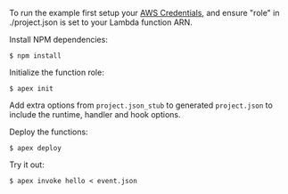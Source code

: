 
To run the example first setup your [AWS Credentials](http://apex.run/#aws-credentials), and ensure "role" in ./project.json is set to your Lambda function ARN.

Install NPM dependencies:

```
$ npm install
```

Initialize the function role:
```
$ apex init
```

Add extra options from `project.json_stub` to generated `project.json` to include the runtime, handler and hook  options.

Deploy the functions:

```
$ apex deploy
```

Try it out:

```
$ apex invoke hello < event.json
```
